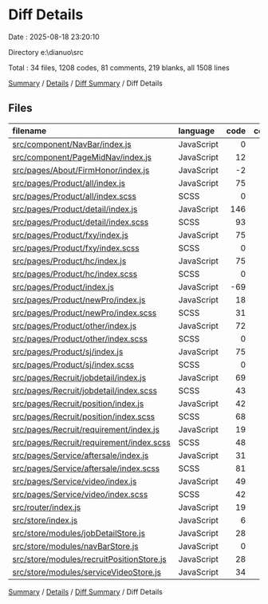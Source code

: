 # Diff Details

Date : 2025-08-18 23:20:10

Directory e:\\dianuo\\src

Total : 34 files,  1208 codes, 81 comments, 219 blanks, all 1508 lines

[Summary](results.md) / [Details](details.md) / [Diff Summary](diff.md) / Diff Details

## Files
| filename | language | code | comment | blank | total |
| :--- | :--- | ---: | ---: | ---: | ---: |
| [src/component/NavBar/index.js](/src/component/NavBar/index.js) | JavaScript | 0 | -1 | 0 | -1 |
| [src/component/PageMidNav/index.js](/src/component/PageMidNav/index.js) | JavaScript | 12 | 2 | 2 | 16 |
| [src/pages/About/FirmHonor/index.js](/src/pages/About/FirmHonor/index.js) | JavaScript | -2 | 0 | 0 | -2 |
| [src/pages/Product/all/index.js](/src/pages/Product/all/index.js) | JavaScript | 75 | 3 | 14 | 92 |
| [src/pages/Product/all/index.scss](/src/pages/Product/all/index.scss) | SCSS | 0 | 0 | 1 | 1 |
| [src/pages/Product/detail/index.js](/src/pages/Product/detail/index.js) | JavaScript | 146 | 9 | 18 | 173 |
| [src/pages/Product/detail/index.scss](/src/pages/Product/detail/index.scss) | SCSS | 93 | 0 | 18 | 111 |
| [src/pages/Product/fxy/index.js](/src/pages/Product/fxy/index.js) | JavaScript | 75 | 3 | 14 | 92 |
| [src/pages/Product/fxy/index.scss](/src/pages/Product/fxy/index.scss) | SCSS | 0 | 0 | 1 | 1 |
| [src/pages/Product/hc/index.js](/src/pages/Product/hc/index.js) | JavaScript | 75 | 3 | 14 | 92 |
| [src/pages/Product/hc/index.scss](/src/pages/Product/hc/index.scss) | SCSS | 0 | 0 | 1 | 1 |
| [src/pages/Product/index.js](/src/pages/Product/index.js) | JavaScript | -69 | -3 | -12 | -84 |
| [src/pages/Product/newPro/index.js](/src/pages/Product/newPro/index.js) | JavaScript | 18 | 0 | 3 | 21 |
| [src/pages/Product/newPro/index.scss](/src/pages/Product/newPro/index.scss) | SCSS | 31 | 2 | 3 | 36 |
| [src/pages/Product/other/index.js](/src/pages/Product/other/index.js) | JavaScript | 72 | 3 | 12 | 87 |
| [src/pages/Product/other/index.scss](/src/pages/Product/other/index.scss) | SCSS | 0 | 0 | 1 | 1 |
| [src/pages/Product/sj/index.js](/src/pages/Product/sj/index.js) | JavaScript | 75 | 3 | 14 | 92 |
| [src/pages/Product/sj/index.scss](/src/pages/Product/sj/index.scss) | SCSS | 0 | 0 | 1 | 1 |
| [src/pages/Recruit/jobdetail/index.js](/src/pages/Recruit/jobdetail/index.js) | JavaScript | 69 | 1 | 14 | 84 |
| [src/pages/Recruit/jobdetail/index.scss](/src/pages/Recruit/jobdetail/index.scss) | SCSS | 43 | 1 | 8 | 52 |
| [src/pages/Recruit/position/index.js](/src/pages/Recruit/position/index.js) | JavaScript | 42 | 1 | 7 | 50 |
| [src/pages/Recruit/position/index.scss](/src/pages/Recruit/position/index.scss) | SCSS | 68 | 1 | 13 | 82 |
| [src/pages/Recruit/requirement/index.js](/src/pages/Recruit/requirement/index.js) | JavaScript | 19 | 0 | 3 | 22 |
| [src/pages/Recruit/requirement/index.scss](/src/pages/Recruit/requirement/index.scss) | SCSS | 48 | 2 | 10 | 60 |
| [src/pages/Service/aftersale/index.js](/src/pages/Service/aftersale/index.js) | JavaScript | 31 | 0 | 7 | 38 |
| [src/pages/Service/aftersale/index.scss](/src/pages/Service/aftersale/index.scss) | SCSS | 81 | 2 | 12 | 95 |
| [src/pages/Service/video/index.js](/src/pages/Service/video/index.js) | JavaScript | 49 | 37 | 16 | 102 |
| [src/pages/Service/video/index.scss](/src/pages/Service/video/index.scss) | SCSS | 42 | 3 | 6 | 51 |
| [src/router/index.js](/src/router/index.js) | JavaScript | 19 | 0 | 0 | 19 |
| [src/store/index.js](/src/store/index.js) | JavaScript | 6 | 0 | 0 | 6 |
| [src/store/modules/jobDetailStore.js](/src/store/modules/jobDetailStore.js) | JavaScript | 28 | 3 | 6 | 37 |
| [src/store/modules/navBarStore.js](/src/store/modules/navBarStore.js) | JavaScript | 0 | -1 | 0 | -1 |
| [src/store/modules/recruitPositionStore.js](/src/store/modules/recruitPositionStore.js) | JavaScript | 28 | 4 | 6 | 38 |
| [src/store/modules/serviceVideoStore.js](/src/store/modules/serviceVideoStore.js) | JavaScript | 34 | 3 | 6 | 43 |

[Summary](results.md) / [Details](details.md) / [Diff Summary](diff.md) / Diff Details